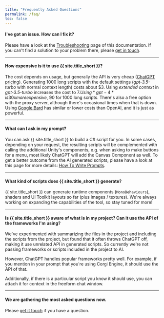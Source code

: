 ```yaml
---
title: "Frequently Asked Questions"
permalink: /faq/
toc: false
---
```


#### I've got an issue. How can I fix it?
Please have a look at the [Troubleshooting](/troubleshooting/) page of this documentation. If you can't find a solution to your problem there, please [get in touch](/contact-details/).

---

#### How expensive is it to use {{ site.title_short }}?
The cost depends on usage, but generally the API is very cheap ([ChatGPT pricing](https://openai.com/pricing)).
Generating 1000 long scripts with the default settings (*gpt-3.5-turbo* with normal context length) costs about $3. Using *extended context* in *gpt-3.5-turbo* increases the cost to $7. Using *gpt-4* is 30x more expensive, ~$90 for 1000 long scripts.
There's also a free option with the proxy server, although there's occasional times when that is down.
Using [Google Bard](/bard-set-up/) has similar or lower costs than OpenAI, and it is just as powerful.

---

#### What can I ask in my prompt?
You can ask {{ site.title_short }} to build a C# script for you. In some cases, depending on your request, the resulting scripts will be complemented with calling the additional Unity's components, e.g. when asking to make buttons for a menu, most likely ChatGPT will add the Canvas Component as well. To get a better outcome from the AI generated scripts, please have a look at this page for more details: [How To Write Prompts](/how-to-write-prompts/).

---

#### What kind of scripts does {{ site.title_short }} generate?
{{ site.title_short }} can generate runtime components (`MonoBehaviours`), shaders and UI Toolkit layouts so far (plus images / textures). We're always working on expanding the capabilities of the tool, so stay tuned for more!

---

#### Is {{ site.title_short }} aware of what is in my project? Can it use the API of the frameworks I'm using?
We've experimented with summarizing the files in the project and including the scripts from the project, but found that it often throws ChatGPT off, making it use unrelated API in generated scripts. So currently we're not passing frameworks or scripts included in the project to AI.

However, ChatGPT handles popular frameworks pretty well. For example, if you mention in your prompt that you're using Corgi Engine, it should use the API of that.

Additionally, if there is a particular script you know it should use, you can attach it for context in the freeform chat window.

---

#### We are gathering the most asked questions now.
Please [get it touch](/contact-details/) if you have a question.
